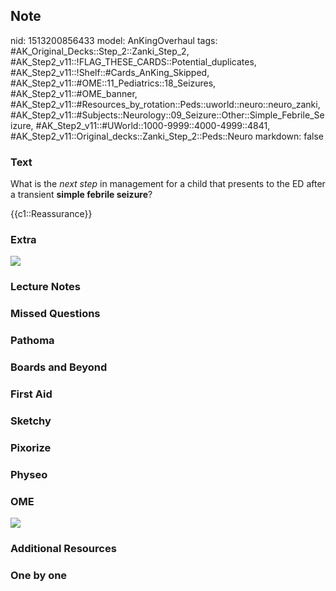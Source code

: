 ## Note
nid: 1513200856433
model: AnKingOverhaul
tags: #AK_Original_Decks::Step_2::Zanki_Step_2, #AK_Step2_v11::!FLAG_THESE_CARDS::Potential_duplicates, #AK_Step2_v11::!Shelf::#Cards_AnKing_Skipped, #AK_Step2_v11::#OME::11_Pediatrics::18_Seizures, #AK_Step2_v11::#OME_banner, #AK_Step2_v11::#Resources_by_rotation::Peds::uworld::neuro::neuro_zanki, #AK_Step2_v11::#Subjects::Neurology::09_Seizure::Other::Simple_Febrile_Seizure, #AK_Step2_v11::#UWorld::1000-9999::4000-4999::4841, #AK_Step2_v11::Original_decks::Zanki_Step_2::Peds::Neuro
markdown: false

### Text
What is the <i>next step</i> in management for a child that
presents to the ED after a transient <b>simple febrile seizure</b>?
<div>
  {{c1::Reassurance}}
</div>

### Extra
<img src="fs.png">

### Lecture Notes


### Missed Questions


### Pathoma


### Boards and Beyond


### First Aid


### Sketchy


### Pixorize


### Physeo


### OME
<div class="ome-widget">
  <a href="https://onlinemeded.org?ref=anki"><img src=
  "_OME_AnkiFlashcards_General_3.png"></a>
</div>

### Additional Resources


### One by one

